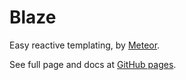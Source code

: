 Blaze
=====

Easy reactive templating, by [Meteor](https://www.meteor.com).

See full page and docs at [GitHub pages](https://meteor.github.io/blaze).


